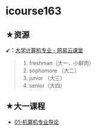 # icourse163

## ★资源

**➹：**[大学计算机专业 - 网易云课堂](https://study.163.com/curricula/cs.htm)

> 1. freshman（大一，小鲜肉）
> 2. sophomore （大二）
> 3. junior （大三）
> 4. senior（大四）

## ★大一课程

- [01-机算机专业导论](./freshman/01-计算机专业导论/README.md)

